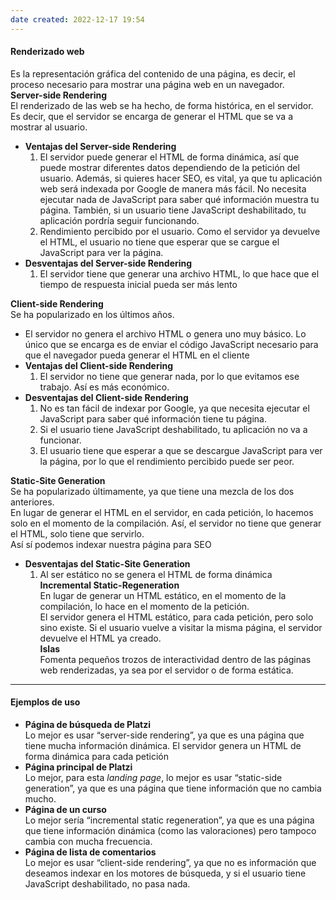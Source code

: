 ```yaml
---
date created: 2022-12-17 19:54
---
```


#### **Renderizado web**

Es la representación gráfica del contenido de una página, es decir, el proceso necesario para mostrar una página web en un navegador.\
**Server-side Rendering**\
El renderizado de las web se ha hecho, de forma histórica, en el servidor. Es decir, que el servidor se encarga de generar el HTML que se va a mostrar al usuario.

- **Ventajas del Server-side Rendering**
  1. El servidor puede generar el HTML de forma dinámica, así que puede mostrar diferentes datos dependiendo de la petición del usuario. Además, si quieres hacer SEO, es vital, ya que tu aplicación web será indexada por Google de manera más fácil. No necesita ejecutar nada de JavaScript para saber qué información muestra tu página. También, si un usuario tiene JavaScript deshabilitado, tu aplicación pordría seguir funcionando.
  2. Rendimiento percibido por el usuario. Como el servidor ya devuelve el HTML, el usuario no tiene que esperar que se cargue el JavaScript para ver la página.
- **Desventajas del Server-side Rendering**
  1. El servidor tiene que generar una archivo HTML, lo que hace que el tiempo de respuesta inicial pueda ser más lento

**Client-side Rendering**\
Se ha popularizado en los últimos años.

- El servidor no genera el archivo HTML o genera uno muy básico. Lo único que se encarga es de enviar el código JavaScript necesario para que el navegador pueda generar el HTML en el cliente
- **Ventajas del Client-side Rendering**
  1. El servidor no tiene que generar nada, por lo que evitamos ese trabajo. Así es más económico.
- **Desventajas del Client-side Rendering**
  1. No es tan fácil de indexar por Google, ya que necesita ejecutar el JavaScript para saber qué información tiene tu página.
  2. Si el usuario tiene JavaScript deshabilitado, tu aplicación no va a funcionar.
  3. El usuario tiene que esperar a que se descargue JavaScript para ver la página, por lo que el rendimiento percibido puede ser peor.

**Static-Site Generation**\
Se ha popularizado últimamente, ya que tiene una mezcla de los dos anteriores.\
En lugar de generar el HTML en el servidor, en cada petición, lo hacemos solo en el momento de la compilación. Así, el servidor no tiene que generar el HTML, solo tiene que servirlo.\
Así sí podemos indexar nuestra página para SEO

- **Desventajas del Static-Site Generation**
  1. Al ser estático no se genera el HTML de forma dinámica\
     **Incremental Static-Regeneration**\
     En lugar de generar un HTML estático, en el momento de la compilación, lo hace en el momento de la petición.\
     El servidor genera el HTML estático, para cada petición, pero solo sino existe. Si el usuario vuelve a visitar la misma página, el servidor devuelve el HTML ya creado.\
     **Islas**\
     Fomenta pequeños trozos de interactividad dentro de las páginas web renderizadas, ya sea por el servidor o de forma estática.

---

#### Ejemplos de uso

- **Página de búsqueda de Platzi**\
  Lo mejor es usar “server-side rendering”, ya que es una página que tiene mucha información dinámica. El servidor genera un HTML de forma dinámica para cada petición
- **Página principal de Platzi**\
  Lo mejor, para esta _landing page_, lo mejor es usar “static-side generation”, ya que es una página que tiene información que no cambia mucho.
- **Página de un curso**\
  Lo mejor sería “incremental static regeneration”, ya que es una página que tiene información dinámica (como las valoraciones) pero tampoco cambia con mucha frecuencia.
- **Página de lista de comentarios**\
  Lo mejor es usar “client-side rendering”, ya que no es información que deseamos indexar en los motores de búsqueda, y si el usuario tiene JavaScript deshabilitado, no pasa nada.
